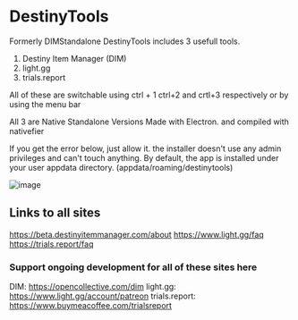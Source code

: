# DestinyTools
Formerly DIMStandalone
DestinyTools includes 3 usefull tools.
1. Destiny Item Manager (DIM)
2. light.gg
3. trials.report

All of these are switchable using ctrl + 1 ctrl+2 and crtl+3 respectively or by using the menu bar

All 3 are Native Standalone Versions Made with Electron. and compiled with nativefier 

If you get the error below, just allow it. the installer doesn't use any admin privileges and can't touch anything. By default, the app is installed under your user appdata directory. (appdata/roaming/destinytools)

![image](https://user-images.githubusercontent.com/46799448/130008832-8f19cc6b-073d-4f37-939e-e7a5db96d14b.png)

## Links to all sites
https://beta.destinyitemmanager.com/about
https://www.light.gg/faq
https://trials.report/faq

### Support ongoing development for all of these sites here
DIM: https://opencollective.com/dim
light.gg: https://www.light.gg/account/patreon
trials.report: https://www.buymeacoffee.com/trialsreport
